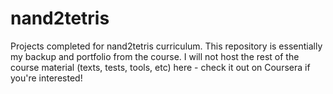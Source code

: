 # nand2tetris
Projects completed for nand2tetris curriculum. This repository is essentially my backup and portfolio from the course. I will not host the rest of the course material (texts, tests, tools, etc) here - check it out on Coursera if you're interested!
